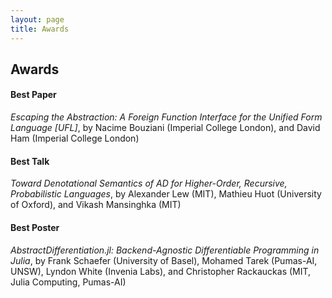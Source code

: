 ```yaml
---
layout: page
title: Awards
---
```


## Awards

#### Best Paper

*Escaping the Abstraction: A Foreign Function Interface for the Unified Form Language [UFL]*, by Nacime Bouziani (Imperial College London), and David Ham (Imperial College London)

#### Best Talk

*Toward Denotational Semantics of AD for Higher-Order, Recursive, Probabilistic Languages*, by Alexander Lew (MIT), Mathieu Huot (University of Oxford), and Vikash Mansinghka (MIT)

#### Best Poster

*AbstractDifferentiation.jl: Backend-Agnostic Differentiable Programming in Julia*, by Frank Schaefer (University of Basel), Mohamed Tarek (Pumas-AI, UNSW), Lyndon White (Invenia Labs), and Christopher Rackauckas (MIT, Julia Computing, Pumas-AI)
